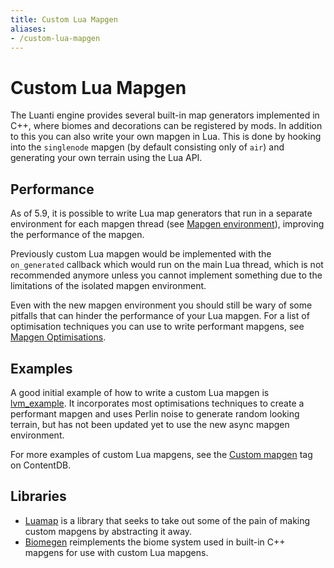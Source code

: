 ```yaml
---
title: Custom Lua Mapgen
aliases:
- /custom-lua-mapgen
---
```


# Custom Lua Mapgen
The Luanti engine provides several built-in map generators implemented in C++, where biomes and decorations can be registered by mods. In addition to this you can also write your own mapgen in Lua. This is done by hooking into the `singlenode` mapgen (by default consisting only of `air`) and generating your own terrain using the Lua API.

## Performance
As of 5.9, it is possible to write Lua map generators that run in a separate environment for each mapgen thread (see [Mapgen environment](https://api.luanti.org/core-namespace-reference/#mapgen-environment)), improving the performance of the mapgen.

Previously custom Lua mapgen would be implemented with the `on_generated` callback which would run on the main Lua thread, which is not recommended anymore unless you cannot implement something due to the limitations of the isolated mapgen environment.

Even with the new mapgen environment you should still be wary of some pitfalls that can hinder the performance of your Lua mapgen. For a list of optimisation techniques you can use to write performant mapgens, see [Mapgen Optimisations](/mapgen-memory-optimisations/).

## Examples
A good initial example of how to write a custom Lua mapgen is [lvm_example](https://content.luanti.org/packages/ROllerozxa/lvm_example/). It incorporates most optimisations techniques to create a performant mapgen and uses Perlin noise to generate random looking terrain, but has not been updated yet to use the new async mapgen environment.

For more examples of custom Lua mapgens, see the [Custom mapgen](https://content.minetest.net/packages/?type=mod&page=1&tag=custom_mapgen) tag on ContentDB.

## Libraries
- [Luamap](https://content.luanti.org/packages/MisterE/luamap/) is a library that seeks to take out some of the pain of making custom mapgens by abstracting it away.
- [Biomegen](https://content.luanti.org/packages/Gael%20de%20Sailly/biomegen/) reimplements the biome system used in built-in C++ mapgens for use with custom Lua mapgens.
